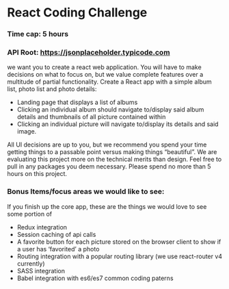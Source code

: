 # React Coding Challenge
### Time cap: 5 hours
### API Root: https://jsonplaceholder.typicode.com

we want you to create a react web application. You will have to make decisions on what to
focus on, but we value complete features over a multitude of partial functionality.
Create a React app with a simple album list, photo list and photo details:
  - Landing page that displays a list of albums
  - Clicking an individual album should navigate to/display said album details and
thumbnails of all picture contained within
  - Clicking an individual picture will navigate to/display its details and said image.

All UI decisions are up to you, but we recommend you spend your time getting things to a
passable point versus making things “beautiful”. We are evaluating this project more on the
technical merits than design. Feel free to pull in any packages you deem necessary. Please
spend no more than 5 hours on this project.

### Bonus Items/focus areas we would like to see:
If you finish up the core app, these are the things we would love to see some portion of
  - Redux integration
  - Session caching of api calls
  - A favorite button for each picture stored on the browser client to show if a user has
‘favorited’ a photo
  - Routing integration with a popular routing library (we use react-router v4 currently)
  - SASS integration
  - Babel integration with es6/es7 common coding paterns
